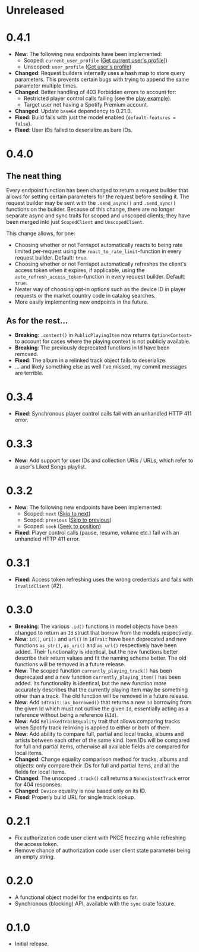 # Unreleased

# 0.4.1
- **New**: The following new endpoints have been implemented:
  - Scoped: `current_user_profile` ([Get current user's profile](https://developer.spotify.com/documentation/web-api/reference/get-current-users-profile)])
  - Unscoped: `user_profile` ([Get user's profile](https://developer.spotify.com/documentation/web-api/reference/get-users-profile))
- **Changed**: Request builders internally uses a hash map to store query parameters. This prevents certain bugs with trying to append the same parameter multiple times.
- **Changed**: Better handling of 403 Forbidden errors to account for:
  - Restricted player control calls failing (see the [play example](examples/play.rs)).
  - Target user not having a Spotify Premium account.
- **Changed**: Update `base64` dependency to 0.21.0.
- **Fixed**: Build fails with just the model enabled (`default-features = false`).
- **Fixed**: User IDs failed to deserialize as bare IDs.

# 0.4.0

## The neat thing

Every endpoint function has been changed to return a request builder that allows for setting certain parameters for the request before sending it. The request builder may be sent with the `.send_async()` and `.send_sync()` functions on the builder. Because of this change, there are no longer separate async and sync traits for scoped and unscoped clients; they have been merged into just `ScopedClient` and `UnscopedClient`.

This change allows, for one:
  - Choosing whether or not Ferrispot automatically reacts to being rate limited per-request using the `react_to_rate_limit`-function in every request builder. Default: `true`.
  - Choosing whether or not Ferrispot automatically refreshes the client's access token when it expires, if applicable, using the `auto_refresh_access_token`-function in every request builder. Default: `true`.
  - Neater way of choosing opt-in options such as the device ID in player requests or the market country code in catalog searches.
  - More easily implementing new endpoints in the future.

## As for the rest...

- **Breaking**: `.context()` in `PublicPlayingItem` now returns `Option<Context>` to account for cases where the playing context is not publicly available.
- **Breaking**: The previously deprecated functions in Id have been removed.
- **Fixed**: The album in a relinked track object fails to deserialize.
- ... and likely something else as well I've missed, my commit messages are terrible.

# 0.3.4
- **Fixed**: Synchronous player control calls fail with an unhandled HTTP 411 error.

# 0.3.3
- **New**: Add support for user IDs and collection URIs / URLs, which refer to a user's Liked Songs playlist.

# 0.3.2
- **New**: The following new endpoints have been implemented:
    - Scoped: `next` ([Skip to next](https://developer.spotify.com/documentation/web-api/reference/#/operations/skip-users-playback-to-next-track))
    - Scoped: `previous` ([Skip to previous](https://developer.spotify.com/documentation/web-api/reference/#/operations/skip-users-playback-to-previous-track))
    - Scoped: `seek` ([Seek to position](https://developer.spotify.com/documentation/web-api/reference/#/operations/seek-to-position-in-currently-playing-track))
- **Fixed**: Player control calls (pause, resume, volume etc.) fail with an unhandled HTTP 411 error.

# 0.3.1
- **Fixed**: Access token refreshing uses the wrong credentials and fails with `InvalidClient` (#2).

# 0.3.0
- **Breaking**: The various `.id()` functions in model objects have been changed to return an `Id` struct that borrow from the models respectively.
- **New**: `id()`, `uri()` and `url()` in `IdTrait` have been deprecated and new functions `as_str()`, `as_uri()` and `as_url()` respectively have been added. Their functionality is identical, but the new functions better describe their return values and fit the naming scheme better. The old functions will be removed in a future release.
- **New**: The scoped function `currently_playing_track()` has been deprecated and a new function `currently_playing_item()` has been added. Its functionality is identical, but the new function more accurately describes that the currently playing item may be something other than a track. The old function will be removed in a future release.
- **New**: Add `IdTrait::as_borrowed()` that returns a new `Id` borrowing from the given Id which must not outlive the given `Id`, essentially acting as a reference without being a reference (`&Id`).
- **New**: Add `RelinkedTrackEquality` trait that allows comparing tracks when Spotify track relinking is applied to either or both of them.
- **New**: Add ability to compare full, partial and local tracks, albums and artists between each other of the same kind. Item IDs will be compared for full and partial items, otherwise all available fields are compared for local items.
- **Changed**: Change equality comparison method for tracks, albums and objects: only compare their IDs for full and partial items, and all the fields for local items.
- **Changed**: The unscoped `.track()` call returns a `NonexistentTrack` error for 404 responses.
- **Changed**: `Device` equality is now based only on its ID.
- **Fixed**: Properly build URL for single track lookup.

# 0.2.1
- Fix authorization code user client with PKCE freezing while refreshing the access token.
- Remove chance of authorization code user client state parameter being an empty string.

# 0.2.0
- A functional object model for the endpoints so far.
- Synchronous (blocking) API, available with the `sync` crate feature.

# 0.1.0
- Initial release.